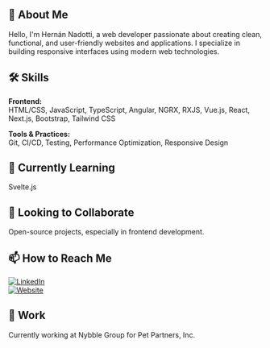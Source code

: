 ## 👋 About Me

Hello, I'm Hernán Nadotti, a web developer passionate about creating clean, functional, and user-friendly websites and applications. I specialize in building responsive interfaces using modern web technologies.

## 🛠️ Skills

**Frontend:**  
HTML/CSS, JavaScript, TypeScript, Angular, NGRX, RXJS, Vue.js, React, Next.js, Bootstrap, Tailwind CSS

**Tools & Practices:**  
Git, CI/CD, Testing, Performance Optimization, Responsive Design

## 🌱 Currently Learning

Svelte.js

## 🤝 Looking to Collaborate

Open-source projects, especially in frontend development.

## 📫 How to Reach Me

[![LinkedIn](https://img.shields.io/badge/LinkedIn-blue?logo=linkedin)](https://www.linkedin.com/in/hern%C3%A1n-nadotti-774bb83b/)  
[![Website](https://img.shields.io/badge/Website-hernannadotti.me-brightgreen)](https://hernannadotti.me/)

## 💼 Work

Currently working at Nybble Group for Pet Partners, Inc.

<!---
hernannadotti/hernannadotti is a ✨ special ✨ repository because its `README.md` (this file) appears on your GitHub profile.
You can click the Preview link to take a look at your changes.
--->
